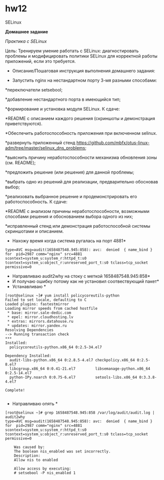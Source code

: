 # hw12
SELinux

**Домашнее задание**

*Практика с SELinux*

Цель:
Тренируем умение работать с SELinux: диагностировать проблемы и модифицировать политики SELinux для корректной работы приложений, если это требуется.

* Описание/Пошаговая инструкция выполнения домашнего задания:

* Запустить nginx на нестандартном порту 3-мя разными способами:

*переключатели setsebool;

*добавление нестандартного порта в имеющийся тип;

*формирование и установка модуля SELinux. К сдаче:

*README с описанием каждого решения (скриншоты и демонстрация приветствуются).

*Обеспечить работоспособность приложения при включенном selinux.

*развернуть приложенный стенд https://github.com/mbfx/otus-linux-adm/tree/master/selinux_dns_problems;

*выяснить причину неработоспособности механизма обновления зоны (см. README);

*предложить решение (или решения) для данной проблемы;

*выбрать одно из решений для реализации, предварительно обосновав выбор;

*реализовать выбранное решение и продемонстрировать его работоспособность. К сдаче:

*README с анализом причины неработоспособности, возможными способами решения и обоснованием выбора одного из них;

*исправленный стенд или демонстрация работоспособной системы скриншотами и описанием.

* Нахожу время когда система ругалась на порт 4881*

```
type=AVC msg=audit(1658487548.945:858): avc:  denied  { name_bind } for  pid=2987 comm="nginx" src=4881 scontext=system_u:system_r:httpd_t:s0 tcontext=system_u:object_r:unreserved_port_t:s0 tclass=tcp_socket permissive=0
```
* Натравливаю audit2why на стоку с меткой 1658487548.945:858*
* И получаю ошибку потому как не установил соотвествующий пакет*
* Устанавливаю *
```
[root@selinux ~]# yum install policycoreutils-python
Failed to set locale, defaulting to C
Loaded plugins: fastestmirror
Loading mirror speeds from cached hostfile
 * base: mirror.sale-dedic.com
 * epel: mirror.cloudhosting.lv
 * extras: mirrors.datahouse.ru
 * updates: mirror.yandex.ru
Resolving Dependencies
--> Running transaction check
***
Installed:
  policycoreutils-python.x86_64 0:2.5-34.el7                                    

Dependency Installed:
  audit-libs-python.x86_64 0:2.8.5-4.el7 checkpolicy.x86_64 0:2.5-8.el7        
  libcgroup.x86_64 0:0.41-21.el7         libsemanage-python.x86_64 0:2.5-14.el7
  python-IPy.noarch 0:0.75-6.el7         setools-libs.x86_64 0:3.3.8-4.el7     

Complete!


```
* Натравливаю опять *
```
[root@selinux ~]# grep 1658487548.945:858 /var/log/audit/audit.log | audit2why
type=AVC msg=audit(1658487548.945:858): avc:  denied  { name_bind } for  pid=2987 comm="nginx" src=4881 scontext=system_u:system_r:httpd_t:s0 tcontext=system_u:object_r:unreserved_port_t:s0 tclass=tcp_socket permissive=0

	Was caused by:
	The boolean nis_enabled was set incorrectly. 
	Description:
	Allow nis to enabled

	Allow access by executing:
	# setsebool -P nis_enabled 1
```


